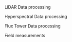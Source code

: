 LiDAR Data processing

Hyperspectral Data processing

Flux Tower Data processing

Field measurements
